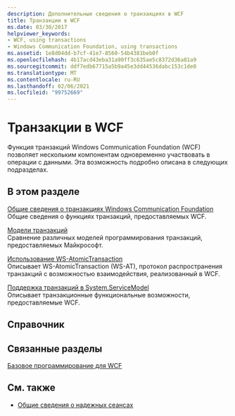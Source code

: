 ```yaml
---
description: Дополнительные сведения о транзакциях в WCF
title: Транзакции в WCF
ms.date: 03/30/2017
helpviewer_keywords:
- WCF, using transactions
- Windows Communication Foundation, using transactions
ms.assetid: 1e8d04dd-b7cf-41e7-8560-54b4381beb0f
ms.openlocfilehash: 4b17acd43eba31a90ff3c635ae5c8372d36a81a9
ms.sourcegitcommit: ddf7edb67715a5b9a45e3dd44536dabc153c1de0
ms.translationtype: MT
ms.contentlocale: ru-RU
ms.lasthandoff: 02/06/2021
ms.locfileid: "99752669"
---
```

# <a name="transactions-in-wcf"></a>Транзакции в WCF

Функция транзакций Windows Communication Foundation (WCF) позволяет нескольким компонентам одновременно участвовать в операции с данными. Эта возможность подробно описана в следующих подразделах.  
  
## <a name="in-this-section"></a>В этом разделе  

 [Общие сведения о транзакциях Windows Communication Foundation](transactions-overview.md)  
 Общие сведения о функциях транзакций, предоставляемых WCF.  
  
 [Модели транзакций](transaction-models.md)  
 Сравнение различных моделей программирования транзакций, предоставляемых Майкрософт.  
  
 [Использование WS-AtomicTransaction](using-ws-atomictransaction.md)  
 Описывает WS-AtomicTransaction (WS-AT), протокол распространения транзакций с возможностью взаимодействия, реализованный в WCF.  
  
 [Поддержка транзакций в System.ServiceModel](transactional-support-in-system-servicemodel.md)  
 Описывает транзакционные функциональные возможности, предоставляемые WCF.  
  
## <a name="reference"></a>Справочник  
  
## <a name="related-sections"></a>Связанные разделы  

 [Базовое программирование для WCF](../basic-wcf-programming.md)  
  
## <a name="see-also"></a>См. также

- [Общие сведения о надежных сеансах](reliable-sessions-overview.md)
